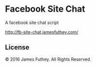 # Facebook Site Chat

A facebook site chat script

http://fb-site-chat.jamesfuthey.com/

## License

&copy; 2016 James Futhey. All Rights Reserved.
